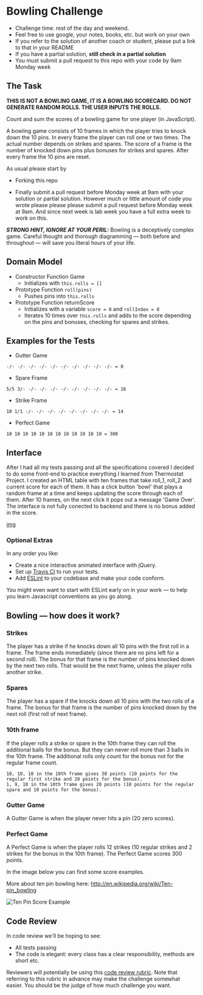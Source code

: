 
Bowling Challenge
=================

* Challenge time: rest of the day and weekend.
* Feel free to use google, your notes, books, etc. but work on your own
* If you refer to the solution of another coach or student, please put a link to that in your README
* If you have a partial solution, **still check in a partial solution**
* You must submit a pull request to this repo with your code by 9am Monday week

## The Task

**THIS IS NOT A BOWLING GAME, IT IS A BOWLING SCORECARD. DO NOT GENERATE RANDOM ROLLS. THE USER INPUTS THE ROLLS.**

Count and sum the scores of a bowling game for one player (in JavaScript).

A bowling game consists of 10 frames in which the player tries to knock down the 10 pins. In every frame the player can roll one or two times. The actual number depends on strikes and spares. The score of a frame is the number of knocked down pins plus bonuses for strikes and spares. After every frame the 10 pins are reset.

As usual please start by

* Forking this repo

* Finally submit a pull request before Monday week at 9am with your solution or partial solution.  However much or little amount of code you wrote please please please submit a pull request before Monday week at 9am.  And since next week is lab week you have a full extra week to work on this.

___STRONG HINT, IGNORE AT YOUR PERIL:___ Bowling is a deceptively complex game. Careful thought and thorough diagramming — both before and throughout — will save you literal hours of your life.

## Domain Model
- Constructor Function Game
  - Initializes with `this.rolls = []`
- Prototype Function `roll(pins)`
  - Pushes pins into `this.rolls`
- Prototype Function returnScore
  - Initializes with a variable `score = 0` and `rollIndex = 0`
  - Iterates 10 times over `this.rolls` and adds to the score depending on the pins and bonuses, checking for spares and strikes.


## Examples for the Tests
- Gutter Game
```
-/- -/- -/- -/- -/- -/- -/- -/- -/- -/- = 0
```
- Spare Frame
```
5/5 3/- -/- -/- -/- -/- -/- -/- -/- -/- = 16
```
- Strike Frame
```
10 1/1 -/- -/- -/- -/- -/- -/- -/- -/- = 14
```
- Perfect Game
```
10 10 10 10 10 10 10 10 10 10 10 10 = 300
```

## Interface

After I had all my tests passing and all the specifications covered I decided to do some front-end to practice everything I learned from Thermostat Project.
I created an HTML table with ten frames that take roll_1, roll_2 and current score for each of them.
It has a click button 'bowl' that plays a random frame at a time and keeps updating the score through each of them. After 10 frames, on the next click it pops out a message 'Game Over'.
The interface is not fully conected to backend and there is no bonus added in the score.

[img]('images/app_screenshot.png')

### Optional Extras

In any order you like:

* Create a nice interactive animated interface with jQuery.
* Set up [Travis CI](https://travis-ci.org) to run your tests.
* Add [ESLint](http://eslint.org/) to your codebase and make your code conform.

You might even want to start with ESLint early on in your work — to help you
learn Javascript conventions as you go along.

## Bowling — how does it work?

### Strikes

The player has a strike if he knocks down all 10 pins with the first roll in a frame. The frame ends immediately (since there are no pins left for a second roll). The bonus for that frame is the number of pins knocked down by the next two rolls. That would be the next frame, unless the player rolls another strike.

### Spares

The player has a spare if the knocks down all 10 pins with the two rolls of a frame. The bonus for that frame is the number of pins knocked down by the next roll (first roll of next frame).

### 10th frame

If the player rolls a strike or spare in the 10th frame they can roll the additional balls for the bonus. But they can never roll more than 3 balls in the 10th frame. The additional rolls only count for the bonus not for the regular frame count.

    10, 10, 10 in the 10th frame gives 30 points (10 points for the regular first strike and 20 points for the bonus).
    1, 9, 10 in the 10th frame gives 20 points (10 points for the regular spare and 10 points for the bonus).

### Gutter Game

A Gutter Game is when the player never hits a pin (20 zero scores).

### Perfect Game

A Perfect Game is when the player rolls 12 strikes (10 regular strikes and 2 strikes for the bonus in the 10th frame). The Perfect Game scores 300 points.

In the image below you can find some score examples.

More about ten pin bowling here: http://en.wikipedia.org/wiki/Ten-pin_bowling

![Ten Pin Score Example](images/example_ten_pin_scoring.png)

## Code Review

In code review we'll be hoping to see:

* All tests passing
* The code is elegant: every class has a clear responsibility, methods are short etc.

Reviewers will potentially be using this [code review rubric](docs/review.md).  Note that referring to this rubric in advance may make the challenge somewhat easier.  You should be the judge of how much challenge you want.
